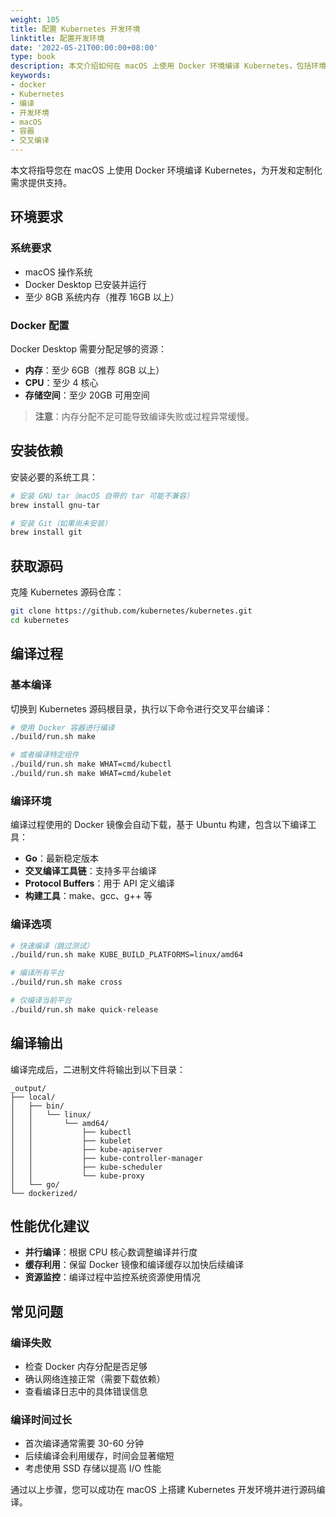 ```yaml
---
weight: 105
title: 配置 Kubernetes 开发环境
linktitle: 配置开发环境
date: '2022-05-21T00:00:00+08:00'
type: book
description: 本文介绍如何在 macOS 上使用 Docker 环境编译 Kubernetes，包括环境配置、依赖安装和编译流程的详细说明。
keywords:
- docker
- Kubernetes
- 编译
- 开发环境
- macOS
- 容器
- 交叉编译
---
```


本文将指导您在 macOS 上使用 Docker 环境编译 Kubernetes，为开发和定制化需求提供支持。

## 环境要求

### 系统要求

- macOS 操作系统
- Docker Desktop 已安装并运行
- 至少 8GB 系统内存（推荐 16GB 以上）

### Docker 配置

Docker Desktop 需要分配足够的资源：

- **内存**：至少 6GB（推荐 8GB 以上）
- **CPU**：至少 4 核心
- **存储空间**：至少 20GB 可用空间

> **注意**：内存分配不足可能导致编译失败或过程异常缓慢。

## 安装依赖

安装必要的系统工具：

```bash
# 安装 GNU tar（macOS 自带的 tar 可能不兼容）
brew install gnu-tar

# 安装 Git（如果尚未安装）
brew install git
```

## 获取源码

克隆 Kubernetes 源码仓库：

```bash
git clone https://github.com/kubernetes/kubernetes.git
cd kubernetes
```

## 编译过程

### 基本编译

切换到 Kubernetes 源码根目录，执行以下命令进行交叉平台编译：

```bash
# 使用 Docker 容器进行编译
./build/run.sh make

# 或者编译特定组件
./build/run.sh make WHAT=cmd/kubectl
./build/run.sh make WHAT=cmd/kubelet
```

### 编译环境

编译过程使用的 Docker 镜像会自动下载，基于 Ubuntu 构建，包含以下编译工具：

- **Go**：最新稳定版本
- **交叉编译工具链**：支持多平台编译
- **Protocol Buffers**：用于 API 定义编译
- **构建工具**：make、gcc、g++ 等

### 编译选项

```bash
# 快速编译（跳过测试）
./build/run.sh make KUBE_BUILD_PLATFORMS=linux/amd64

# 编译所有平台
./build/run.sh make cross

# 仅编译当前平台
./build/run.sh make quick-release
```

## 编译输出

编译完成后，二进制文件将输出到以下目录：

```
_output/
├── local/
│   ├── bin/
│   │   └── linux/
│   │       └── amd64/
│   │           ├── kubectl
│   │           ├── kubelet
│   │           ├── kube-apiserver
│   │           ├── kube-controller-manager
│   │           ├── kube-scheduler
│   │           └── kube-proxy
│   └── go/
└── dockerized/
```

## 性能优化建议

- **并行编译**：根据 CPU 核心数调整编译并行度
- **缓存利用**：保留 Docker 镜像和编译缓存以加快后续编译
- **资源监控**：编译过程中监控系统资源使用情况

## 常见问题

### 编译失败

- 检查 Docker 内存分配是否足够
- 确认网络连接正常（需要下载依赖）
- 查看编译日志中的具体错误信息

### 编译时间过长

- 首次编译通常需要 30-60 分钟
- 后续编译会利用缓存，时间会显著缩短
- 考虑使用 SSD 存储以提高 I/O 性能

通过以上步骤，您可以成功在 macOS 上搭建 Kubernetes 开发环境并进行源码编译。
